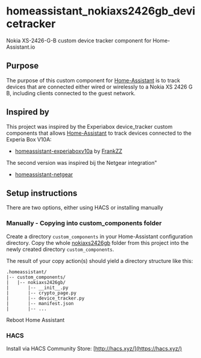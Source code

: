 # homeassistant_nokiaxs2426gb_devicetracker

Nokia XS-2426-G-B custom device tracker component for Home-Assistant.io

## Purpose
The purpose of this custom component for [Home-Assistant](https://home-assistant.io) is to track devices that are connected either wired or wirelessly to a Nokia XS 2426 G B, including clients connected to the guest network.

## Inspired by
This project was inspired by the Experiabox device_tracker custom components that allows [Home-Assistant](https://home-assistant.io) to track devices connected to the Experia Box V10A:

- [homeassistant-experiaboxv10a](https://github.com/FrankZZ/homeassistant-experiabox-v10a) by [FrankZZ](https://github.com/FrankZZ/)

The second version was inspired bij the Netgear integration"
- [homeassistant-netgear](https://github.com/home-assistant/core/tree/dev/homeassistant/components/netgear)

## Setup instructions
There are two options, either using HACS or installing manually

### Manually - Copying into custom_components folder
Create a directory `custom_components` in your Home-Assistant configuration directory.
Copy the whole [nokiaxs2426gb](./nokiaxs2426gb) folder from this project into the newly created directory `custom_components`.

The result of your copy action(s) should yield a directory structure like this:

```
.homeassistant/
|-- custom_components/
|   |-- nokiaxs2426gb/
|       |-- __init__.py
|       |-- crypto_page.py
|       |-- device_tracker.py
|       |-- manifest.json
|       |-- ...
```

Reboot Home Assistant

### HACS

Install via HACS Community Store: [http://hacs.xyz/](https://hacs.xyz/)

